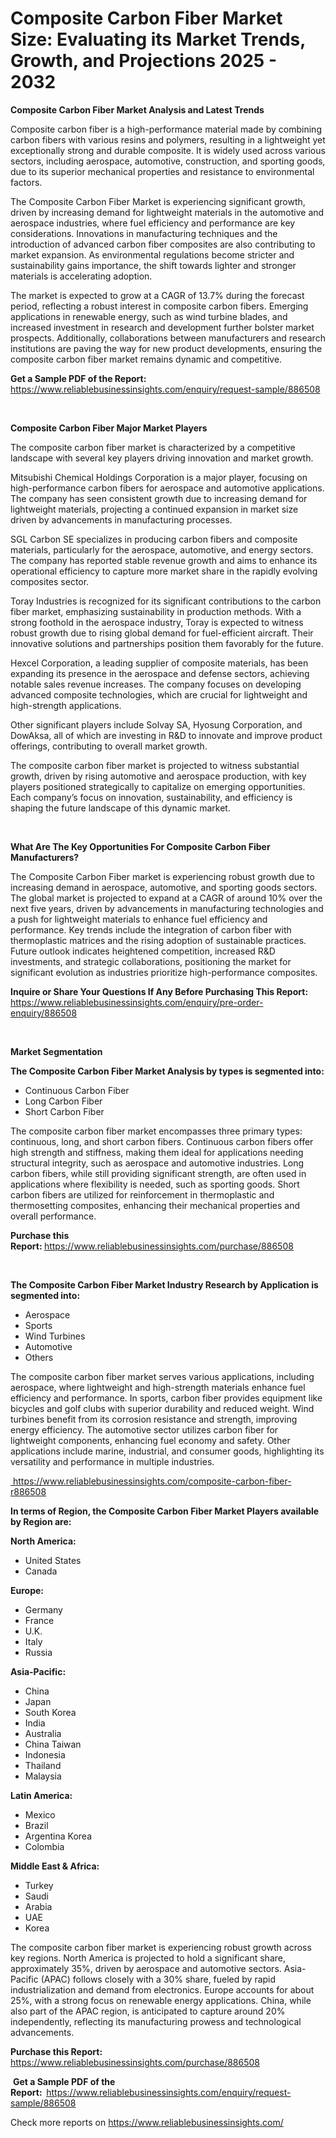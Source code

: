 <p><h1>Composite Carbon Fiber Market Size: Evaluating its Market Trends, Growth, and Projections 2025 - 2032</h1></p><p><strong>Composite Carbon Fiber Market Analysis and Latest Trends</strong></p>
<p><p>Composite carbon fiber is a high-performance material made by combining carbon fibers with various resins and polymers, resulting in a lightweight yet exceptionally strong and durable composite. It is widely used across various sectors, including aerospace, automotive, construction, and sporting goods, due to its superior mechanical properties and resistance to environmental factors.</p><p>The Composite Carbon Fiber Market is experiencing significant growth, driven by increasing demand for lightweight materials in the automotive and aerospace industries, where fuel efficiency and performance are key considerations. Innovations in manufacturing techniques and the introduction of advanced carbon fiber composites are also contributing to market expansion. As environmental regulations become stricter and sustainability gains importance, the shift towards lighter and stronger materials is accelerating adoption.</p><p>The market is expected to grow at a CAGR of 13.7% during the forecast period, reflecting a robust interest in composite carbon fibers. Emerging applications in renewable energy, such as wind turbine blades, and increased investment in research and development further bolster market prospects. Additionally, collaborations between manufacturers and research institutions are paving the way for new product developments, ensuring the composite carbon fiber market remains dynamic and competitive.</p></p>
<p><strong>Get a Sample PDF of the Report:&nbsp;</strong> <a href="https://www.reliablebusinessinsights.com/enquiry/request-sample/886508?utm_campaign=2298&utm_medium=2&utm_source=Github&utm_content=ia&utm_term=31032025&utm_id=composite-carbon-fiber">https://www.reliablebusinessinsights.com/enquiry/request-sample/886508</a></p>
<p>&nbsp;</p>
<p><strong>Composite Carbon Fiber Major Market Players</strong></p>
<p><p>The composite carbon fiber market is characterized by a competitive landscape with several key players driving innovation and market growth. </p><p>Mitsubishi Chemical Holdings Corporation is a major player, focusing on high-performance carbon fibers for aerospace and automotive applications. The company has seen consistent growth due to increasing demand for lightweight materials, projecting a continued expansion in market size driven by advancements in manufacturing processes.</p><p>SGL Carbon SE specializes in producing carbon fibers and composite materials, particularly for the aerospace, automotive, and energy sectors. The company has reported stable revenue growth and aims to enhance its operational efficiency to capture more market share in the rapidly evolving composites sector.</p><p>Toray Industries is recognized for its significant contributions to the carbon fiber market, emphasizing sustainability in production methods. With a strong foothold in the aerospace industry, Toray is expected to witness robust growth due to rising global demand for fuel-efficient aircraft. Their innovative solutions and partnerships position them favorably for the future.</p><p>Hexcel Corporation, a leading supplier of composite materials, has been expanding its presence in the aerospace and defense sectors, achieving notable sales revenue increases. The company focuses on developing advanced composite technologies, which are crucial for lightweight and high-strength applications.</p><p>Other significant players include Solvay SA, Hyosung Corporation, and DowAksa, all of which are investing in R&D to innovate and improve product offerings, contributing to overall market growth. </p><p>The composite carbon fiber market is projected to witness substantial growth, driven by rising automotive and aerospace production, with key players positioned strategically to capitalize on emerging opportunities. Each company’s focus on innovation, sustainability, and efficiency is shaping the future landscape of this dynamic market.</p></p>
<p>&nbsp;</p>
<p><strong>What Are The Key Opportunities For Composite Carbon Fiber Manufacturers?</strong></p>
<p><p>The Composite Carbon Fiber market is experiencing robust growth due to increasing demand in aerospace, automotive, and sporting goods sectors. The global market is projected to expand at a CAGR of around 10% over the next five years, driven by advancements in manufacturing technologies and a push for lightweight materials to enhance fuel efficiency and performance. Key trends include the integration of carbon fiber with thermoplastic matrices and the rising adoption of sustainable practices. Future outlook indicates heightened competition, increased R&D investments, and strategic collaborations, positioning the market for significant evolution as industries prioritize high-performance composites.</p></p>
<p><strong>Inquire or Share Your Questions If Any Before Purchasing This Report:</strong> <a href="https://www.reliablebusinessinsights.com/enquiry/pre-order-enquiry/886508?utm_campaign=2298&utm_medium=2&utm_source=Github&utm_content=ia&utm_term=31032025&utm_id=composite-carbon-fiber">https://www.reliablebusinessinsights.com/enquiry/pre-order-enquiry/886508</a></p>
<p>&nbsp;</p>
<p><strong>Market Segmentation</strong></p>
<p><strong>The Composite Carbon Fiber Market Analysis by types is segmented into:</strong></p>
<p><ul><li>Continuous Carbon Fiber</li><li>Long Carbon Fiber</li><li>Short Carbon Fiber</li></ul></p>
<p><p>The composite carbon fiber market encompasses three primary types: continuous, long, and short carbon fibers. Continuous carbon fibers offer high strength and stiffness, making them ideal for applications needing structural integrity, such as aerospace and automotive industries. Long carbon fibers, while still providing significant strength, are often used in applications where flexibility is needed, such as sporting goods. Short carbon fibers are utilized for reinforcement in thermoplastic and thermosetting composites, enhancing their mechanical properties and overall performance.</p></p>
<p><strong>Purchase this Report:&nbsp;</strong><a href="https://www.reliablebusinessinsights.com/purchase/886508?utm_campaign=2298&utm_medium=2&utm_source=Github&utm_content=ia&utm_term=31032025&utm_id=composite-carbon-fiber">https://www.reliablebusinessinsights.com/purchase/886508</a></p>
<p>&nbsp;</p>
<p><strong>The Composite Carbon Fiber Market Industry Research by Application is segmented into:</strong></p>
<p><ul><li>Aerospace</li><li>Sports</li><li>Wind Turbines</li><li>Automotive</li><li>Others</li></ul></p>
<p><p>The composite carbon fiber market serves various applications, including aerospace, where lightweight and high-strength materials enhance fuel efficiency and performance. In sports, carbon fiber provides equipment like bicycles and golf clubs with superior durability and reduced weight. Wind turbines benefit from its corrosion resistance and strength, improving energy efficiency. The automotive sector utilizes carbon fiber for lightweight components, enhancing fuel economy and safety. Other applications include marine, industrial, and consumer goods, highlighting its versatility and performance in multiple industries.</p></p>
<p><a href="https://www.reliablebusinessinsights.com/composite-carbon-fiber-r886508?utm_campaign=2298&utm_medium=2&utm_source=Github&utm_content=ia&utm_term=31032025&utm_id=composite-carbon-fiber">&nbsp;https://www.reliablebusinessinsights.com/composite-carbon-fiber-r886508</a></p>
<p><strong>In terms of Region, the Composite Carbon Fiber Market Players available by Region are:</strong></p>
<p>
    <p> <strong> North America: </strong>
        <ul>
            <li>United States</li>
            <li>Canada</li>
        </ul>
        </p> 
    <p> <strong> Europe: </strong>
        <ul>
            <li>Germany</li>
            <li>France</li>
            <li>U.K.</li>
            <li>Italy</li>
            <li>Russia</li>
        </ul>
        </p> 
    <p> <strong> Asia-Pacific: </strong>
        <ul>
            <li>China</li>
            <li>Japan</li>
            <li>South Korea</li>
            <li>India</li>
            <li>Australia</li>
            <li>China Taiwan</li>
            <li>Indonesia</li>
            <li>Thailand</li>
            <li>Malaysia</li>
        </ul>
        </p> 
    <p> <strong> Latin America: </strong>
        <ul>
            <li>Mexico</li>
            <li>Brazil</li>
            <li>Argentina Korea</li>
            <li>Colombia</li>
        </ul>
        </p> 
    <p> <strong> Middle East & Africa: </strong>
        <ul>
            <li>Turkey</li>
            <li>Saudi</li>
            <li>Arabia</li>
            <li>UAE</li>
            <li>Korea</li>
        </ul>
    </p>
    </p>
<p><p>The composite carbon fiber market is experiencing robust growth across key regions. North America is projected to hold a significant share, approximately 35%, driven by aerospace and automotive sectors. Asia-Pacific (APAC) follows closely with a 30% share, fueled by rapid industrialization and demand from electronics. Europe accounts for about 25%, with a strong focus on renewable energy applications. China, while also part of the APAC region, is anticipated to capture around 20% independently, reflecting its manufacturing prowess and technological advancements.</p></p>
<p><strong>Purchase this Report: </strong><a href="https://www.reliablebusinessinsights.com/purchase/886508?utm_campaign=2298&utm_medium=2&utm_source=Github&utm_content=ia&utm_term=31032025&utm_id=composite-carbon-fiber">https://www.reliablebusinessinsights.com/purchase/886508</a></p>
<p>&nbsp;<strong>Get a Sample PDF of the Report:&nbsp;&nbsp;</strong><a href="https://www.reliablebusinessinsights.com/enquiry/request-sample/886508?utm_campaign=2298&utm_medium=2&utm_source=Github&utm_content=ia&utm_term=31032025&utm_id=composite-carbon-fiber">https://www.reliablebusinessinsights.com/enquiry/request-sample/886508</a></p>
<p><strong></strong></p>
<p>Check more reports on <a href="https://www.reliablebusinessinsights.com/?utm_campaign=2298&utm_medium=2&utm_source=Github&utm_content=ia&utm_term=31032025&utm_id=composite-carbon-fiber">https://www.reliablebusinessinsights.com/</a></p>